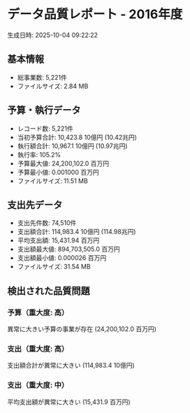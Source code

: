 # データ品質レポート - 2016年度

生成日時: 2025-10-04 09:22:22

## 基本情報

- 総事業数: 5,221件
- ファイルサイズ: 2.84 MB

## 予算・執行データ

- レコード数: 5,221件
- 当初予算合計: 10,423.8 10億円 (10.42兆円)
- 執行額合計: 10,967.1 10億円 (10.97兆円)
- 執行率: 105.2%
- 予算最大値: 24,200,102.0 百万円
- 予算最小値: 0.001000 百万円
- ファイルサイズ: 11.51 MB

## 支出先データ

- 支出先件数: 74,510件
- 支出額合計: 114,983.4 10億円 (114.98兆円)
- 平均支出額: 15,431.94 百万円
- 支出額最大値: 894,703,505.0 百万円
- 支出額最小値: 0.000026 百万円
- ファイルサイズ: 31.54 MB

## 検出された品質問題

### 予算（重大度: 高）
異常に大きい予算の事業が存在 (24,200,102.0 百万円)

### 支出（重大度: 高）
支出額合計が異常に大きい (114,983.4 10億円)

### 支出（重大度: 中）
平均支出額が異常に大きい (15,431.9 百万円)

